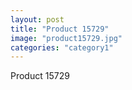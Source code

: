 ```yaml
---
layout: post
title: "Product 15729"
image: "product15729.jpg"
categories: "category1"
---
```

Product 15729
